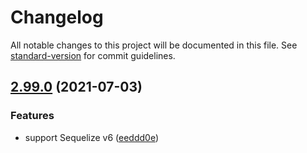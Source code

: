 # Changelog

All notable changes to this project will be documented in this file. See [standard-version](https://github.com/conventional-changelog/standard-version) for commit guidelines.

## [2.99.0](https://github.com/solidzoro/sequelize-hierarchy-nestjs/compare/v2.0.4...v2.99.0) (2021-07-03)


### Features

* support Sequelize v6 ([eeddd0e](https://github.com/solidzoro/sequelize-hierarchy-nestjs/commit/eeddd0ebc5b993053fc45dfd434d57ec2cf7cea2))
